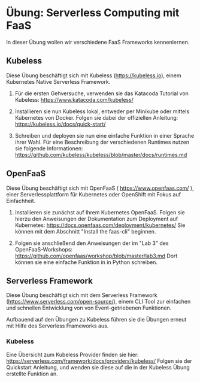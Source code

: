 # Übung: Serverless Computing mit FaaS

In dieser Übung wollen wir verschiedene FaaS Frameworks kennenlernen.

## Kubeless

Diese Übung beschäftigt sich mit Kubeless (https://kubeless.io), einem Kubernetes
Native Serverless Framework.

1. Für die ersten Gehversuche, verwenden sie das Katacoda Tutorial von Kubeless:
https://www.katacoda.com/kubeless/

2. Installieren sie nun Kubeless lokal, entweder per Minikube oder mittels
Kubernetes von Docker. Folgen sie dabei der offiziellen Anleitung: https://kubeless.io/docs/quick-start/

3. Schreiben und deployen sie nun eine einfache Funktion in einer Sprache ihrer Wahl.
Für eine Beschreibung der verschiedenen Runtimes nutzen sie folgende Informationen:
https://github.com/kubeless/kubeless/blob/master/docs/runtimes.md

## OpenFaaS

Diese Übung beschäftigt sich mit OpenFaaS ( https://www.openfaas.com/ ), einer Serverlessplattform 
für Kubernetes oder OpenShift mit Fokus auf Einfachheit.

1. Installieren sie zunächst auf Ihrem Kubernetes OpenFaaS. Folgen sie hierzu den Anweisungen der
Dokumentation zum Deployment auf Kubernetes: https://docs.openfaas.com/deployment/kubernetes/
Sie können mit dem Abschnitt "Install the faas-cli" beginnen.

2. Folgen sie anschließend den Anweisungen der im "Lab 3" des OpenFaaS-Workshops:
https://github.com/openfaas/workshop/blob/master/lab3.md
Dort können sie eine einfache Funktion in in Python schreiben.

## Serverless Framework

Diese Übung beschäftigt sich mit dem Serverless Framework (https://www.serverless.com/open-source/),
einem CLI Tool zur einfachen und schnellen Entwicklung von von Event-getriebenen Funktionen.

Aufbauend auf den Übungen zu Kubeless führen sie die Übungen erneut mit Hilfe
des Serverless Frameworks aus.

### Kubeless

Eine Übersicht zum Kubeless Provider finden sie hier: https://serverless.com/framework/docs/providers/kubeless/
Folgen sie der Quickstart Anleitung, und wenden sie diese auf die in der Kubeless
Übung erstellte Funktion an.
